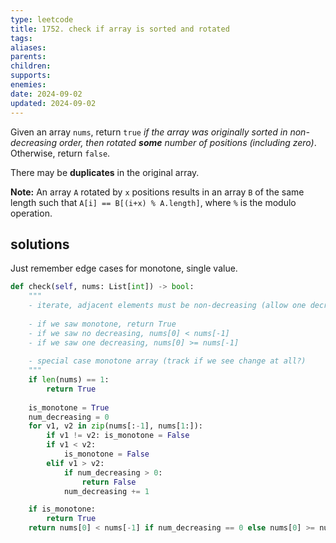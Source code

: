 ```yaml
---
type: leetcode
title: 1752. check if array is sorted and rotated
tags: 
aliases: 
parents: 
children: 
supports: 
enemies: 
date: 2024-09-02
updated: 2024-09-02
---
```


Given an array `nums`, return `true` _if the array was originally sorted in non-decreasing order, then rotated **some** number of positions (including zero)_. Otherwise, return `false`.

There may be **duplicates** in the original array.

**Note:** An array `A` rotated by `x` positions results in an array `B` of the same length such that `A[i] == B[(i+x) % A.length]`, where `%` is the modulo operation.

## solutions

Just remember edge cases for monotone, single value.

```python
def check(self, nums: List[int]) -> bool:
	"""
	- iterate, adjacent elements must be non-decreasing (allow one decreasing)
	  
	- if we saw monotone, return True
	- if we saw no decreasing, nums[0] < nums[-1]
	- if we saw one decreasing, nums[0] >= nums[-1]
	  
	- special case monotone array (track if we see change at all?)
	"""
	if len(nums) == 1:
		return True
	  
	is_monotone = True
	num_decreasing = 0
	for v1, v2 in zip(nums[:-1], nums[1:]):
		if v1 != v2: is_monotone = False
		if v1 < v2:
			is_monotone = False
		elif v1 > v2:
			if num_decreasing > 0:
				return False
			num_decreasing += 1

	if is_monotone:
		return True
	return nums[0] < nums[-1] if num_decreasing == 0 else nums[0] >= nums[-1]
```
